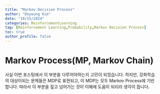 ```yaml
---
title: "Markov Decision Process"
author: "Doyoung Kim"
date: "10/15/2024"
categories: ReinforcementLearning
tag: [Reinforcement Learning,Probability,Markov Decision Process] 
toc: true
author_profile: false
---
```


# Markov Process(MP, Markov Chain)

사실 이번 포스팅에서 이 부분을 다루어야하는지 고민이 되었습니다. 하지만, 강화학습의 대상이되는 문제들은 MDP로 표현되고, 이 MDP는 모두 Markov Process에 기반합니다. 따라서 이 부분을 짚고 넘어가는 것이 이해에 도움이 되리라 생각이 듭니다.


